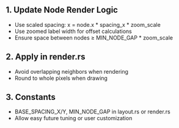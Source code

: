 ## 1. Update Node Render Logic
- Use scaled spacing: x = node.x * spacing_x * zoom_scale
- Use zoomed label width for offset calculations
- Ensure space between nodes ≥ MIN_NODE_GAP * zoom_scale

## 2. Apply in render.rs
- Avoid overlapping neighbors when rendering
- Round to whole pixels when drawing

## 3. Constants
- BASE_SPACING_X/Y, MIN_NODE_GAP in layout.rs or render.rs
- Allow easy future tuning or user customization

